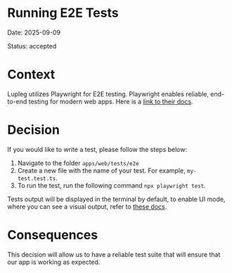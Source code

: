 # Running E2E Tests

Date: 2025-09-09

Status: accepted

# Context

Lupleg utilizes Playwright for E2E testing. Playwright enables reliable, end-to-end
testing for modern web apps. Here is a [link to their docs](https://playwright.dev/docs/intro).

# Decision

If you would like to write a test, please follow the steps below:

1. Navigate to the folder `apps/web/tests/e2e`
2. Create a new file with the name of your test. For example, `my-test.test.ts`.
3. To run the test, run the following command `npx playwright test`.

Tests output will be displayed in the terminal by default, to enable UI mode, where you can see a visual output,
refer to
[these docs](https://playwright.dev/docs/test-ui-mode).

# Consequences

This decision will allow us to have a reliable test suite that will ensure that our app is working as expected.
